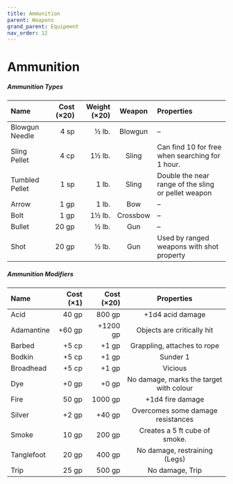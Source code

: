 ```yaml
---
title: Ammunition
parent: Weapons
grand_parent: Equipment
nav_order: 12
---
```


# Ammunition

##### Ammunition Types

| Name | Cost (×20) | Weight (×20) | Weapon | Properties |
|:-----|-----------:|-------------:|:------:|:-----------|
| Blowgun Needle | 4 sp | ½ lb. | Blowgun | – |
| Sling Pellet | 4 cp | 1½ lb. | Sling | Can find 10 for free when searching for 1 hour. |
| Tumbled Pellet | 1 sp | 1 lb. | Sling | Double the near range of the sling or pellet weapon |
| Arrow | 1 gp | 1 lb. | Bow | – |
| Bolt | 1 gp | 1½ lb. | Crossbow | – |
| Bullet | 20 gp | ½ lb. | Gun | – |
| Shot | 20 gp | ½ lb. | Gun | Used by ranged weapons with shot property |

##### Ammunition Modifiers

| Name | Cost (×1) | Cost (×20) | Properties |
|:-----|----------:|-----------:|:----------:|
| Acid | 40 gp | 800 gp | +1d4 acid damage |
| Adamantine | +60 gp | +1200 gp | Objects are critically hit |
| Barbed | +5 cp | +1 gp | Grappling, attaches to rope |
| Bodkin | +5 cp | +1 gp | Sunder 1 |
| Broadhead | +5 cp | +1 gp | Vicious |
| Dye | +0 gp | +0 gp | No damage, marks the target with colour |
| Fire | 50 gp | 1000 gp | +1d4 fire damage |
| Silver | +2 gp | +40 gp | Overcomes some damage resistances
| Smoke | 10 gp | 200 gp | Creates a 5 ft cube of smoke. |
| Tanglefoot | 20 gp | 400 gp | No damage, restraining (Legs) |
| Trip | 25 gp | 500 gp | No damage, Trip |
